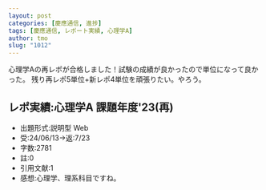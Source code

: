 ```yaml
---
layout: post
categories: [慶應通信, 進捗]
tags: [慶應通信, レポート実績, 心理学A]
author: tmo
slug: "1012"
---
```

心理学Aの再レポが合格しました！試験の成績が良かったので単位になって良かった。
残り再レポ5単位+新レポ4単位を頑張りたい。やろう。

## レポ実績:心理学A 課題年度'23(再)
* 出題形式:説明型 Web
* 受:24/06/13→返:7/23
* 字数:2781
* 註:0
* 引用文献:1
* 感想:心理学、理系科目ですね。